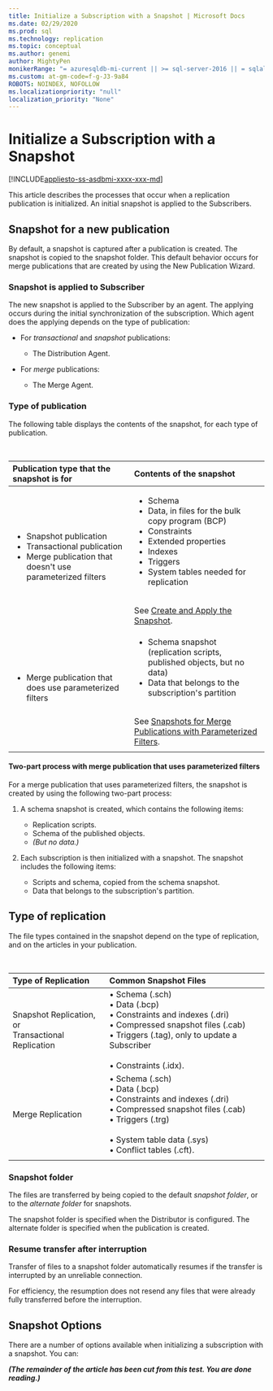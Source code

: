 ```yaml
---
title: Initialize a Subscription with a Snapshot | Microsoft Docs
ms.date: 02/29/2020
ms.prod: sql
ms.technology: replication
ms.topic: conceptual
ms.author: genemi
author: MightyPen
monikerRange: "= azuresqldb-mi-current || >= sql-server-2016 || = sqlallproducts-allversions"
ms.custom: at-gm-code=f-g-J3-9a84
ROBOTS: NOINDEX, NOFOLLOW
ms.localizationpriority: "null"
localization_priority: "None"
---
```

# Initialize a Subscription with a Snapshot

[!INCLUDE[appliesto-ss-asdbmi-xxxx-xxx-md](../includes/appliesto-ss-asdbmi-xxxx-xxx-md.md)]

This article describes the processes that occur when a replication publication is initialized. An initial snapshot is applied to the Subscribers.

## Snapshot for a new publication

By default, a snapshot is captured after a publication is created.
The snapshot is copied to the snapshot folder. This default behavior occurs for merge publications that are created by using the New Publication Wizard.

### Snapshot is applied to Subscriber

The new snapshot is applied to the Subscriber by an agent. The applying occurs during the initial synchronization of the subscription. Which agent does the applying depends on the type of publication:

- For _transactional_ and _snapshot_ publications:
  - The Distribution Agent.

- For _merge_ publications:
  - The Merge Agent.

### Type of publication

The following table displays the contents of the snapshot, for each type of publication.

&nbsp;

| Publication type that the snapshot is for | Contents of the snapshot |
| :---------------------------------------- | :----------------------- |
| <ul> <li>Snapshot publication</li> <li>Transactional publication</li> <li>Merge publication that doesn't use parameterized filters</li> </ul> | <ul> <li>Schema</li> <li>Data, in files for the bulk copy program (BCP)</li> <li>Constraints</li> <li>Extended properties</li> <li>Indexes</li> <li>Triggers</li> <li>System tables needed for replication</li> </ul> <br/>See [Create and Apply the Snapshot](../relational-databases/replication/create-and-apply-the-initial-snapshot.md). |
| <ul> <li>Merge publication that does use parameterized filters</li> </ul> | <ul> <li>Schema snapshot (replication scripts, published objects, but no data)</li> <li>Data that belongs to the subscription's partition</li> </ul> <br/>See [Snapshots for Merge Publications with Parameterized Filters](../relational-databases/replication/create-a-snapshot-for-a-merge-publication-with-parameterized-filters.md). |
| | |

#### Two-part process with merge publication that uses parameterized filters

For a merge publication that uses parameterized filters, the snapshot is created by using the following two-part process:

1. A schema snapshot is created, which contains the following items:
   - Replication scripts.
   - Schema of the published objects.
   - _(But no data.)_

2. Each subscription is then initialized with a snapshot. The snapshot includes the following items:
   - Scripts and schema, copied from the schema snapshot.
   - Data that belongs to the subscription's partition.

## Type of replication

The file types contained in the snapshot depend on the type of replication, and on the articles in your publication.

&nbsp;

| Type of Replication | Common Snapshot Files |
| :------------------ | :-------------------- |
| Snapshot Replication, or<br/>Transactional Replication | &bullet; Schema (.sch) <br/>&bullet; Data (.bcp) <br/>&bullet; Constraints and indexes (.dri) <br/>&bullet; Compressed snapshot files (.cab) <br/>&bullet; Triggers (.tag), only to update a Subscriber <br/><br/>&bullet; Constraints (.idx). |
| Merge Replication                                      | &bullet; Schema (.sch) <br/>&bullet; Data (.bcp) <br/>&bullet; Constraints and indexes (.dri) <br/>&bullet; Compressed snapshot files (.cab) <br/>&bullet; Triggers (.trg) <br/><br/>&bullet; System table data (.sys) <br/>&bullet; Conflict tables (.cft). |
| | |

### Snapshot folder

The files are transferred by being copied to the default _snapshot folder_, or to the _alternate folder_ for snapshots.

The snapshot folder is specified when the Distributor is configured. The alternate folder is specified when the publication is created.

### Resume transfer after interruption

Transfer of files to a snapshot folder automatically resumes if the transfer is interrupted by an unreliable connection.

For efficiency, the resumption does not resend any files that were already fully transferred before the interruption.

## Snapshot Options  
 There are a number of options available when initializing a subscription with a snapshot. You can:  

_**(The remainder of the article has been cut from this test. You are done reading.)**_

&nbsp;

